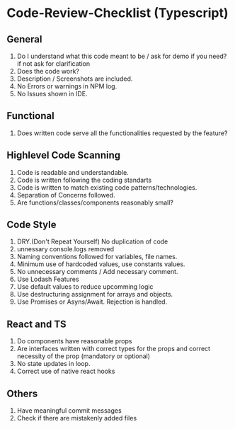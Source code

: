 # Code-Review-Checklist (Typescript)

## General

1) Do I understand what this code meant to be / ask for demo if you need? if not ask for clarification<br>
2) Does the code work? <br>
3) Description / Screenshots are included. <br>
4) No Errors or warnings in NPM log. 
5) No Issues shown in IDE.

## Functional
1) Does written code serve all the functionalities requested by the feature?

## Highlevel Code Scanning
1) Code is readable and understandable.<br>
2) Code is written following the coding standarts<br>
3) Code is written to match existing code patterns/technologies.<br>
4) Separation of Concerns followed.<br>
5) Are functions/classes/components reasonably small?<br>

## Code Style
1) DRY.(Don't Repeat Yourself) No duplication of code<br>
2) unnessary console.logs removed<br>
3) Naming conventions followed for variables, file names.<br>
4) Minimum use of hardcoded values, use constants values.
5) No unnecessary comments / Add necessary comment.
6) Use Lodash Features
7) Use default values to reduce upcomming logic
8) Use destructuring assignment for arrays and objects.
9) Use Promises or Asyns/Await. Rejection is handled.

## React and TS
1) Do components have reasonable props
2) Are interfaces written with correct types for the props and correct necessity of the prop (mandatory or optional)
3) No state updates in loop.
4) Correct use of native react hooks


## Others
1) Have meaningful commit messages
2) Check if there are mistakenly added files
